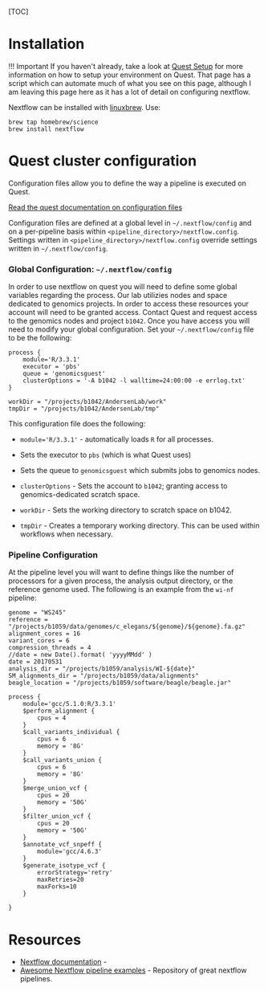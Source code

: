 [TOC]

# Installation

!!! Important
    If you haven't already, take a look at [Quest Setup](quest-setup) for more information on how to setup your environment on Quest. That page has a script which can automate much of what you see on this page, although I am leaving this page here as it has a lot of detail on configuring nextflow.

Nextflow can be installed with [linuxbrew](quest-linuxbrew). Use:

```
brew tap homebrew/science
brew install nextflow
```

# Quest cluster configuration

Configuration files allow you to define the way a pipeline is executed on Quest. 

[Read the quest documentation on configuration files](https://www.nextflow.io/docs/latest/config.html)

Configuration files are defined at a global level in `~/.nextflow/config` and on a per-pipeline basis within `<pipeline_directory>/nextflow.config`. Settings written in `<pipeline_directory>/nextflow.config` override settings written in `~/.nextflow/config`.

### Global Configuration: `~/.nextflow/config`

In order to use nextflow on quest you will need to define some global variables regarding the process. Our lab utilizies nodes and space dedicated to genomics projects. In order to access these resources your account will need to be granted access. Contact Quest and request access to the genomics nodes and project `b1042`. Once you have access you will need to modify your global configuration. Set your `~/.nextflow/config` file to be the following:

```
process {
    module='R/3.3.1'
    executor = 'pbs'
    queue = 'genomicsguest'
    clusterOptions = '-A b1042 -l walltime=24:00:00 -e errlog.txt'
}

workDir = "/projects/b1042/AndersenLab/work"
tmpDir = "/projects/b1042/AndersenLab/tmp"

```

This configuration file does the following:

* `module='R/3.3.1'` - automatically loads `R` for all processes.
* Sets the executor to `pbs` (which is what Quest uses)
* Sets the queue to `genomicsguest` which submits jobs to genomics nodes.
* `clusterOptions` - Sets the account to `b1042`; granting access to genomics-dedicated scratch space.

* `workDir` - Sets the working directory to scratch space on b1042.
* `tmpDir` - Creates a temporary working directory. This can be used within workflows when necessary.

### Pipeline Configuration

At the pipeline level you will want to define things like the number of processors for a given process, the analysis output directory, or the reference genome used. The following is an example from the `wi-nf` pipeline:

```
genome = "WS245"
reference = "/projects/b1059/data/genomes/c_elegans/${genome}/${genome}.fa.gz"
alignment_cores = 16
variant_cores = 6
compression_threads = 4
//date = new Date().format( 'yyyyMMdd' )
date = 20170531
analysis_dir = "/projects/b1059/analysis/WI-${date}"
SM_alignments_dir = "/projects/b1059/data/alignments"
beagle_location = "/projects/b1059/software/beagle/beagle.jar"

process {
    module='gcc/5.1.0:R/3.3.1'
    $perform_alignment {
        cpus = 4
    }
    $call_variants_individual {
        cpus = 6
        memory = '8G'
    }
    $call_variants_union {
        cpus = 6
        memory = '8G'
    }
    $merge_union_vcf {
        cpus = 20
        memory = '50G'
    }
    $filter_union_vcf {
        cpus = 20
        memory = '50G'
    }
    $annotate_vcf_snpeff {
        module='gcc/4.6.3'
    }
    $generate_isotype_vcf {
        errorStrategy='retry'
        maxRetries=20
        maxForks=10
    }

}
```

# Resources

* [Nextflow documentation](https://www.nextflow.io/docs/latest/) - 
* [Awesome Nextflow pipeline examples](https://github.com/nextflow-io/awesome-nextflow) - Repository of great nextflow pipelines.
